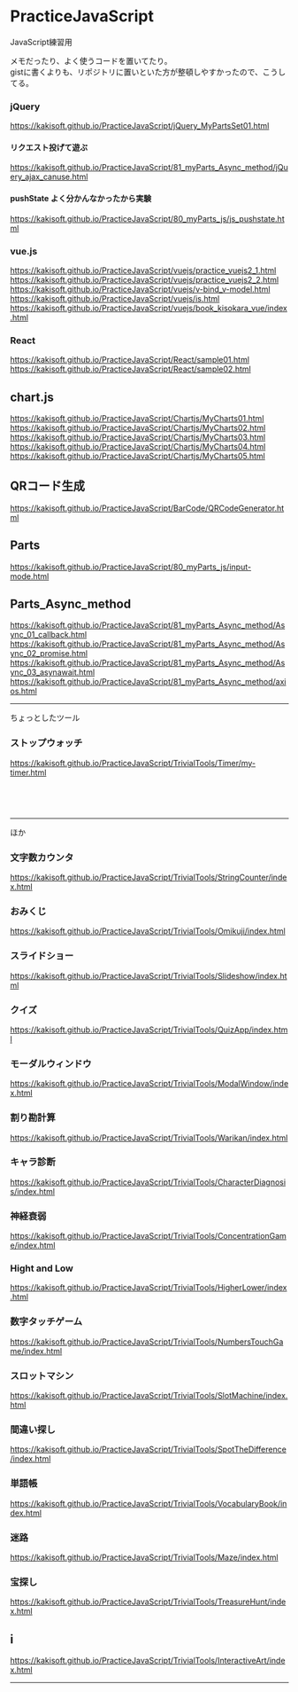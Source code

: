 # PracticeJavaScript
JavaScript練習用  
  
メモだったり、よく使うコードを置いてたり。  
gistに書くよりも、リポジトリに置いといた方が整頓しやすかったので、こうしてる。  

### jQuery
https://kakisoft.github.io/PracticeJavaScript/jQuery_MyPartsSet01.html  


#### リクエスト投げて遊ぶ
https://kakisoft.github.io/PracticeJavaScript/81_myParts_Async_method/jQuery_ajax_canuse.html  


#### pushState よく分かんなかったから実験
https://kakisoft.github.io/PracticeJavaScript/80_myParts_js/js_pushstate.html    


### vue.js
https://kakisoft.github.io/PracticeJavaScript/vuejs/practice_vuejs2_1.html    
https://kakisoft.github.io/PracticeJavaScript/vuejs/practice_vuejs2_2.html    
https://kakisoft.github.io/PracticeJavaScript/vuejs/v-bind_v-model.html    
https://kakisoft.github.io/PracticeJavaScript/vuejs/is.html    
https://kakisoft.github.io/PracticeJavaScript/vuejs/book_kisokara_vue/index.html  


### React
https://kakisoft.github.io/PracticeJavaScript/React/sample01.html  
https://kakisoft.github.io/PracticeJavaScript/React/sample02.html  


## chart.js
https://kakisoft.github.io/PracticeJavaScript/Chartjs/MyCharts01.html    
https://kakisoft.github.io/PracticeJavaScript/Chartjs/MyCharts02.html    
https://kakisoft.github.io/PracticeJavaScript/Chartjs/MyCharts03.html    
https://kakisoft.github.io/PracticeJavaScript/Chartjs/MyCharts04.html    
https://kakisoft.github.io/PracticeJavaScript/Chartjs/MyCharts05.html    


## QRコード生成
https://kakisoft.github.io/PracticeJavaScript/BarCode/QRCodeGenerator.html    


## Parts
https://kakisoft.github.io/PracticeJavaScript/80_myParts_js/input-mode.html  


## Parts_Async_method
https://kakisoft.github.io/PracticeJavaScript/81_myParts_Async_method/Async_01_callback.html  
https://kakisoft.github.io/PracticeJavaScript/81_myParts_Async_method/Async_02_promise.html  
https://kakisoft.github.io/PracticeJavaScript/81_myParts_Async_method/Async_03_asynawait.html  
https://kakisoft.github.io/PracticeJavaScript/81_myParts_Async_method/axios.html    


__________________________________________________________________
ちょっとしたツール
### ストップウォッチ
https://kakisoft.github.io/PracticeJavaScript/TrivialTools/Timer/my-timer.html    
　      
　      
　      
__________________________________________________________________
ほか
### 文字数カウンタ
https://kakisoft.github.io/PracticeJavaScript/TrivialTools/StringCounter/index.html    

### おみくじ 
https://kakisoft.github.io/PracticeJavaScript/TrivialTools/Omikuji/index.html    

### スライドショー
https://kakisoft.github.io/PracticeJavaScript/TrivialTools/Slideshow/index.html    

### クイズ
https://kakisoft.github.io/PracticeJavaScript/TrivialTools/QuizApp/index.html    

### モーダルウィンドウ
https://kakisoft.github.io/PracticeJavaScript/TrivialTools/ModalWindow/index.html    

### 割り勘計算
https://kakisoft.github.io/PracticeJavaScript/TrivialTools/Warikan/index.html    

### キャラ診断
https://kakisoft.github.io/PracticeJavaScript/TrivialTools/CharacterDiagnosis/index.html    

### 神経衰弱
https://kakisoft.github.io/PracticeJavaScript/TrivialTools/ConcentrationGame/index.html    

### Hight and Low
https://kakisoft.github.io/PracticeJavaScript/TrivialTools/HigherLower/index.html    

### 数字タッチゲーム
https://kakisoft.github.io/PracticeJavaScript/TrivialTools/NumbersTouchGame/index.html    

### スロットマシン
https://kakisoft.github.io/PracticeJavaScript/TrivialTools/SlotMachine/index.html    

### 間違い探し
https://kakisoft.github.io/PracticeJavaScript/TrivialTools/SpotTheDifference/index.html    

### 単語帳
https://kakisoft.github.io/PracticeJavaScript/TrivialTools/VocabularyBook/index.html    

### 迷路
https://kakisoft.github.io/PracticeJavaScript/TrivialTools/Maze/index.html    

### 宝探し
https://kakisoft.github.io/PracticeJavaScript/TrivialTools/TreasureHunt/index.html    

## i
https://kakisoft.github.io/PracticeJavaScript/TrivialTools/InteractiveArt/index.html    


__________________________________________________________________

